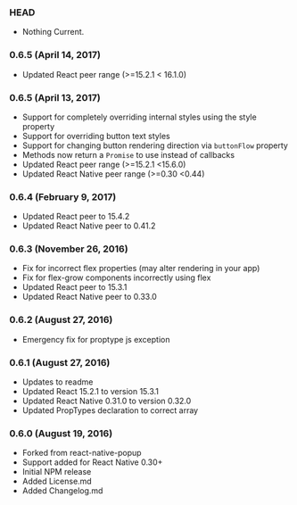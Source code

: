 ### HEAD

* Nothing Current.

### 0.6.5 (April 14, 2017)
* Updated React peer range (>=15.2.1 < 16.1.0)

### 0.6.5 (April 13, 2017)
* Support for completely overriding internal styles using the style property
* Support for overriding button text styles
* Support for changing button rendering direction via `buttonFlow` property
* Methods now return a `Promise` to use instead of callbacks
* Updated React peer range (>=15.2.1 <15.6.0)
* Updated React Native peer range (>=0.30  <0.44)

### 0.6.4 (February 9, 2017)
* Updated React peer to 15.4.2
* Updated React Native peer to 0.41.2

### 0.6.3 (November 26, 2016)
* Fix for incorrect flex properties (may alter rendering in your app)
* Fix for flex-grow components incorrectly using flex
* Updated React peer to 15.3.1
* Updated React Native peer to 0.33.0

### 0.6.2 (August 27, 2016)
* Emergency fix for proptype js exception

### 0.6.1 (August 27, 2016)
* Updates to readme
* Updated React 15.2.1 to version 15.3.1
* Updated React Native 0.31.0 to version 0.32.0
* Updated PropTypes declaration to correct array

### 0.6.0 (August 19, 2016)
* Forked from react-native-popup
* Support added for React Native 0.30+
* Initial NPM release
* Added License.md
* Added Changelog.md
